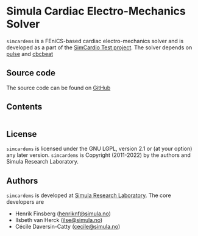 # Simula Cardiac Electro-Mechanics Solver

`simcardems` is a FEniCS-based cardiac electro-mechanics solver and is
developed as a part of the [SimCardio Test project](https://www.simcardiotest.eu/wordpress). The solver depends
on [pulse](https://github.com/ComputationalPhysiology/pulse) and [cbcbeat](https://github.com/ComputationalPhysiology/cbcbeat)

## Source code
The source code can be found on [GitHub](https://github.com/ComputationalPhysiology/simcardems)


## Contents
```{tableofcontents}
```

## License
`simcardems` is licensed under the GNU LGPL, version 2.1 or (at your option) any later version.
`simcardems` is Copyright (2011-2022) by the authors and Simula Research Laboratory.

## Authors
`simcardems` is developed at [Simula Research Laboratory](https://www.simula.no). The core developers are

- Henrik Finsberg (henriknf@simula.no)
- Ilsbeth van Herck (ilse@simula.no)
- Cécile Daversin-Catty (cecile@simula.no)
